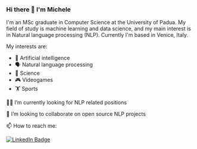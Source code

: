 ### Hi there 👋 I'm Michele

I'm an MSc graduate in Computer Science at the University of Padua. My field of study is machine learning and data science, and my main interest is in Natural language processing (NLP).
Currently I'm based in Venice, Italy.

My interests are:

* 🧠 Artificial intelligence
* 🗣 Natural language processing
* 🔭 Science
* 🎮 Videogames
* 🏋️ Sports

🧑‍💻 I’m currently looking for NLP related positions

👯 I’m looking to collaborate on open source NLP projects


📫 How to reach me:
<div id="badges">
  <a href="https://www.linkedin.com/in/michele-bortone-6a689a139/">
    <img src="https://img.shields.io/badge/LinkedIn-blue?style=for-the-badge&logo=linkedin&logoColor=white" alt="LinkedIn Badge"/>
  </a>
</div>

<!--
**mibo8/mibo8** is a ✨ _special_ ✨ repository because its `README.md` (this file) appears on your GitHub profile.

Here are some ideas to get you started:

- 🔭 I’m currently working on ...
- 🌱 I’m currently learning ...
- 👯 I’m looking to collaborate on ...
- 🤔 I’m looking for help with ...
- 💬 Ask me about ...
- 📫 How to reach me: ...
- 😄 Pronouns: ...
- ⚡ Fun fact: ...
-->
